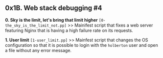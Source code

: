 0x1B. Web stack debugging #4
----------------------------

**0. Sky is the limit, let's bring that limit higher** `[0-the_sky_is_the_limit_not.pp]` >> Mainifest script that fixes a web server featuring Nginx that is having a high failure rate on its requests.

**1. User limit** `[1-user_limit.pp]` >> Mainfest script that changes the OS configuration so that it is possible to login with the `holberton` user and open a file without any error message.
